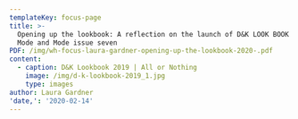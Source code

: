 ```yaml
---
templateKey: focus-page
title: >-
  Opening up the lookbook: A reflection on the launch of D&K LOOK BOOK 2019 and
  Mode and Mode issue seven
PDF: /img/wh-focus-laura-gardner-opening-up-the-lookbook-2020-.pdf
content:
  - caption: D&K Lookbook 2019 | All or Nothing
    image: /img/d-k-lookbook-2019_1.jpg
    type: images
author: Laura Gardner
'date,': '2020-02-14'
---
```


